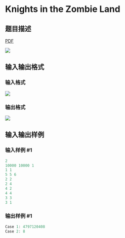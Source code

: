 # Knights in the Zombie Land

## 题目描述

[problemUrl]: https://uva.onlinejudge.org/index.php?option=com_onlinejudge&Itemid=8&category=278&page=show_problem&problem=3758

[PDF](https://uva.onlinejudge.org/external/123/p12336.pdf)

![](https://cdn.luogu.com.cn/upload/vjudge_pic/UVA12336/a934a4518f9ace07bf41a571fad8b46fdde94ad3.png)

## 输入输出格式

### 输入格式

![](https://cdn.luogu.com.cn/upload/vjudge_pic/UVA12336/cd5b3a0adc41aef493b038dea3ce497e6ddd0527.png)

### 输出格式

![](https://cdn.luogu.com.cn/upload/vjudge_pic/UVA12336/354a4e3316acf3677ccfdad526068f03e9525873.png)

## 输入输出样例

### 输入样例 #1

```cpp
2
10000 10000 1
1 1
5 5 6
2 2
2 4
4 2
4 4
3 3
3 1
```


### 输出样例 #1

```cpp
Case 1: 4797120408
Case 2: 8
```


